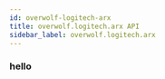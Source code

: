 ```yaml
---
id: overwolf-logitech-arx
title: overwolf.logitech.arx API
sidebar_label: overwolf.logitech.arx
---
```


### hello